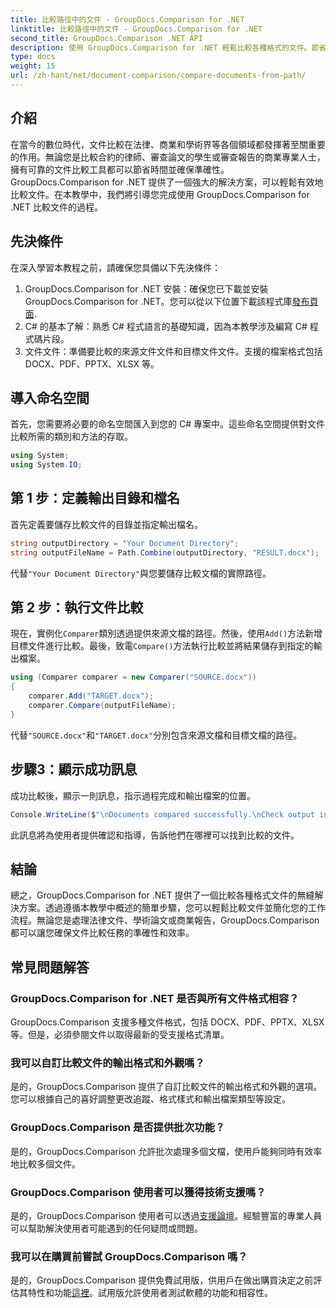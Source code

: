 ```yaml
---
title: 比較路徑中的文件 - GroupDocs.Comparison for .NET
linktitle: 比較路徑中的文件 - GroupDocs.Comparison for .NET
second_title: GroupDocs.Comparison .NET API
description: 使用 GroupDocs.Comparison for .NET 輕鬆比較各種格式的文件。節省時間並確保法律、學術和業務任務的準確性。
type: docs
weight: 15
url: /zh-hant/net/document-comparison/compare-documents-from-path/
---
```

## 介紹
在當今的數位時代，文件比較在法律、商業和學術界等各個領域都發揮著至關重要的作用。無論您是比較合約的律師、審查論文的學生或審查報告的商業專業人士，擁有可靠的文件比較工具都可以節省時間並確保準確性。 GroupDocs.Comparison for .NET 提供了一個強大的解決方案，可以輕鬆有效地比較文件。在本教學中，我們將引導您完成使用 GroupDocs.Comparison for .NET 比較文件的過程。
## 先決條件
在深入學習本教程之前，請確保您具備以下先決條件：
1. GroupDocs.Comparison for .NET 安裝：確保您已下載並安裝 GroupDocs.Comparison for .NET。您可以從以下位置下載該程式庫[發布頁面](https://releases.groupdocs.com/comparison/net/).
2. C# 的基本了解：熟悉 C# 程式語言的基礎知識，因為本教學涉及編寫 C# 程式碼片段。
3. 文件文件：準備要比較的來源文件文件和目標文件文件。支援的檔案格式包括 DOCX、PDF、PPTX、XLSX 等。

## 導入命名空間
首先，您需要將必要的命名空間匯入到您的 C# 專案中。這些命名空間提供對文件比較所需的類別和方法的存取。
```csharp
using System;
using System.IO;
```
## 第 1 步：定義輸出目錄和檔名
首先定義要儲存比較文件的目錄並指定輸出檔名。
```csharp
string outputDirectory = "Your Document Directory";
string outputFileName = Path.Combine(outputDirectory, "RESULT.docx");
```
代替`"Your Document Directory"`與您要儲存比較文檔的實際路徑。
## 第 2 步：執行文件比較
現在，實例化`Comparer`類別透過提供來源文檔的路徑。然後，使用`Add()`方法新增目標文件進行比較。最後，致電`Compare()`方法執行比較並將結果儲存到指定的輸出檔案。
```csharp
using (Comparer comparer = new Comparer("SOURCE.docx"))
{
    comparer.Add("TARGET.docx");
    comparer.Compare(outputFileName);
}
```
代替`"SOURCE.docx"`和`"TARGET.docx"`分別包含來源文檔和目標文檔的路徑。
## 步驟3：顯示成功訊息
成功比較後，顯示一則訊息，指示過程完成和輸出檔案的位置。
```csharp
Console.WriteLine($"\nDocuments compared successfully.\nCheck output in {outputDirectory}.");
```
此訊息將為使用者提供確認和指導，告訴他們在哪裡可以找到比較的文件。

## 結論
總之，GroupDocs.Comparison for .NET 提供了一個比較各種格式文件的無縫解決方案。透過遵循本教學中概述的簡單步驟，您可以輕鬆比較文件並簡化您的工作流程。無論您是處理法律文件、學術論文或商業報告，GroupDocs.Comparison 都可以讓您確保文件比較任務的準確性和效率。
## 常見問題解答
### GroupDocs.Comparison for .NET 是否與所有文件格式相容？
GroupDocs.Comparison 支援多種文件格式，包括 DOCX、PDF、PPTX、XLSX 等。但是，必須參閱文件以取得最新的受支援格式清單。
### 我可以自訂比較文件的輸出格式和外觀嗎？
是的，GroupDocs.Comparison 提供了自訂比較文件的輸出格式和外觀的選項。您可以根據自己的喜好調整更改追蹤、格式樣式和輸出檔案類型等設定。
### GroupDocs.Comparison 是否提供批次功能？
是的，GroupDocs.Comparison 允許批次處理多個文檔，使用戶能夠同時有效率地比較多個文件。
### GroupDocs.Comparison 使用者可以獲得技術支援嗎？
是的，GroupDocs.Comparison 使用者可以透過[支援論壇](https://forum.groupdocs.com/c/comparison/12)。經驗豐富的專業人員可以幫助解決使用者可能遇到的任何疑問或問題。
### 我可以在購買前嘗試 GroupDocs.Comparison 嗎？
是的，GroupDocs.Comparison 提供免費試用版，供用戶在做出購買決定之前評估其特性和功能[這裡](https://releases.groupdocs.com/)。試用版允許使用者測試軟體的功能和相容性。